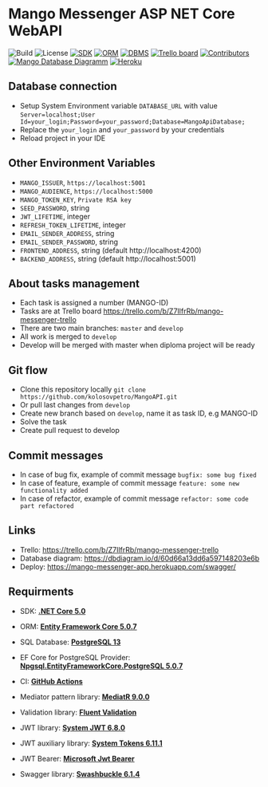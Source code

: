 # Mango Messenger ASP NET Core WebAPI

![Build](https://img.shields.io/badge/Build-succeeded-brightgreen)
![License](https://img.shields.io/badge/License-MIT-%23bfc400)
[![SDK](https://img.shields.io/badge/SDK-.NET%20Core%205.0-blue)](https://dotnet.microsoft.com/download/dotnet/5.0)
[![ORM](https://img.shields.io/badge/ORM-EF%20Core%20-yellow)](https://www.nuget.org/packages/Microsoft.EntityFrameworkCore/5.0.7?_src=template)
[![DBMS](https://img.shields.io/badge/DBMS-PostgreSQL-yellowgreen)](https://www.postgresql.org/)
[![Trello board](https://img.shields.io/badge/Task%20Board-Trello-blue)](https://trello.com/b/Z7IlfrRb/mango-messenger-trello)
[![Contributors](https://img.shields.io/badge/Contributors-3-brightgreen)](https://github.com/kolosovpetro/MangoAPI/graphs/contributors)
[![Mango Database Diagramm](https://img.shields.io/badge/Data%20Base%20Diagram-DbDiagram-lightgrey)](https://dbdiagram.io/d/60d66a13dd6a597148203e6b) 
[![Heroku](https://img.shields.io/badge/Deploy-Heroku-yellowgreen)](https://mango-messenger-app.herokuapp.com/swagger/)

## Database connection

- Setup System Environment variable `DATABASE_URL` with value `Server=localhost;User Id=your_login;Password=your_password;Database=MangoApiDatabase;`
- Replace the `your_login` and `your_password` by your credentials
- Reload project in your IDE

## Other Environment Variables

- `MANGO_ISSUER`, `https://localhost:5001`
- `MANGO_AUDIENCE`, `https://localhost:5000`
- `MANGO_TOKEN_KEY`, `Private RSA key`
- `SEED_PASSWORD`, string
- `JWT_LIFETIME`, integer
- `REFRESH_TOKEN_LIFETIME`, integer
- `EMAIL_SENDER_ADDRESS`, string
- `EMAIL_SENDER_PASSWORD`, string
- `FRONTEND_ADDRESS`, string (default http://localhost:4200)
- `BACKEND_ADDRESS`, string (default http://localhost:5001)

## About tasks management
- Each task is assigned a number (MANGO-ID)
- Tasks are at Trello board https://trello.com/b/Z7IlfrRb/mango-messenger-trello
- There are two main branches: `master` and `develop`
- All work is merged to `develop`
- Develop will be merged with master when diploma project will be ready

## Git flow
  - Clone this repository locally `git clone https://github.com/kolosovpetro/MangoAPI.git`
  - Or pull last changes from `develop`
  - Create new branch based on `develop`, name it as task ID, e.g MANGO-ID
  - Solve the task
  - Create pull request to develop
  
## Commit messages
- In case of bug fix, example of commit message `bugfix: some bug fixed`
- In case of feature, example of commit message `feature: some new functionality added`
- In case of refactor, example of commit message `refactor: some code part refactored`

## Links
- Trello: https://trello.com/b/Z7IlfrRb/mango-messenger-trello
- Database diagram: https://dbdiagram.io/d/60d66a13dd6a597148203e6b
- Deploy: https://mango-messenger-app.herokuapp.com/swagger/

## Requirments

- SDK: **[.NET Core 5.0](https://dotnet.microsoft.com/download/dotnet/5.0)**

- ORM: **[Entity Framework Core 5.0.7](https://www.nuget.org/packages/Microsoft.EntityFrameworkCore/5.0.7?_src=template)**

- SQL Database: **[PostgreSQL 13](https://www.postgresql.org/)**

- EF Core for PostgreSQL Provider: **[Npgsql.EntityFrameworkCore.PostgreSQL 5.0.7](https://www.nuget.org/packages/Npgsql.EntityFrameworkCore.PostgreSQL/5.0.7?_src=template)**

- CI: **[GitHub Actions](https://docs.github.com/en/actions)**

- Mediator pattern library: **[MediatR 9.0.0](https://www.nuget.org/packages/MediatR/9.0.0?_src=template)**

- Validation library: **[Fluent Validation](https://www.nuget.org/packages/FluentValidation/10.2.3?_src=template)**

- JWT library: **[System JWT 6.8.0](https://www.nuget.org/packages/System.IdentityModel.Tokens.Jwt)**

- JWT auxiliary library: **[System Tokens 6.11.1](https://www.nuget.org/packages/System.IdentityModel.Tokens)**

- JWT Bearer: **[Microsoft Jwt Bearer](https://www.nuget.org/packages/Microsoft.AspNetCore.Authentication.JwtBearer/5.0.7?_src=template)**

- Swagger library: **[Swashbuckle 6.1.4](https://www.nuget.org/packages/Swashbuckle.AspNetCore/5.6.3?_src=template)**
